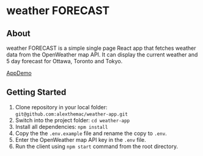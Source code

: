 # weather FORECAST

## About

weather FORECAST is a simple single page React app that fetches weather data from the OpenWeather map API. It can display the current weather and 5 day forecast for Ottawa, Toronto and Tokyo. 

[AppDemo](/public/AppDemo.gif)

## Getting Started

1. Clone repository in your local folder: ```git@github.com:alexthemac/weather-app.git```
1. Switch into the project folder: ```cd weather-app```
1. Install all dependencies: ```npm install```
1. Copy the the ```.env.example``` file and rename the copy to ```.env```.
1. Enter the OpenWeather map API key in the ```.env``` file. 
1. Run the client using ```npm start``` command from the root directory. 
